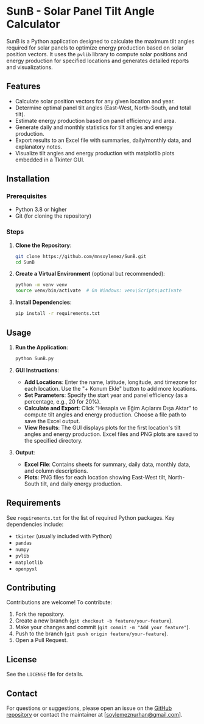 # SunB - Solar Panel Tilt Angle Calculator

SunB is a Python application designed to calculate the maximum tilt angles required for solar panels to optimize energy production based on solar position vectors. It uses the `pvlib` library to compute solar positions and energy production for specified locations and generates detailed reports and visualizations.

## Features
- Calculate solar position vectors for any given location and year.
- Determine optimal panel tilt angles (East-West, North-South, and total tilt).
- Estimate energy production based on panel efficiency and area.
- Generate daily and monthly statistics for tilt angles and energy production.
- Export results to an Excel file with summaries, daily/monthly data, and explanatory notes.
- Visualize tilt angles and energy production with matplotlib plots embedded in a Tkinter GUI.

## Installation

### Prerequisites
- Python 3.8 or higher
- Git (for cloning the repository)

### Steps
1. **Clone the Repository**:
   ```bash
   git clone https://github.com/mnsoylemez/SunB.git
   cd SunB
   ```

2. **Create a Virtual Environment** (optional but recommended):
   ```bash
   python -m venv venv
   source venv/bin/activate  # On Windows: venv\Scripts\activate
   ```

3. **Install Dependencies**:
   ```bash
   pip install -r requirements.txt
   ```

## Usage
1. **Run the Application**:
   ```bash
   python SunB.py
   ```

2. **GUI Instructions**:
   - **Add Locations**: Enter the name, latitude, longitude, and timezone for each location. Use the "+ Konum Ekle" button to add more locations.
   - **Set Parameters**: Specify the start year and panel efficiency (as a percentage, e.g., 20 for 20%).
   - **Calculate and Export**: Click "Hesapla ve Eğim Açılarını Dışa Aktar" to compute tilt angles and energy production. Choose a file path to save the Excel output.
   - **View Results**: The GUI displays plots for the first location's tilt angles and energy production. Excel files and PNG plots are saved to the specified directory.

3. **Output**:
   - **Excel File**: Contains sheets for summary, daily data, monthly data, and column descriptions.
   - **Plots**: PNG files for each location showing East-West tilt, North-South tilt, and daily energy production.

## Requirements
See `requirements.txt` for the list of required Python packages. Key dependencies include:
- `tkinter` (usually included with Python)
- `pandas`
- `numpy`
- `pvlib`
- `matplotlib`
- `openpyxl`

## Contributing
Contributions are welcome! To contribute:
1. Fork the repository.
2. Create a new branch (`git checkout -b feature/your-feature`).
3. Make your changes and commit (`git commit -m "Add your feature"`).
4. Push to the branch (`git push origin feature/your-feature`).
5. Open a Pull Request.

## License
See the `LICENSE` file for details.

## Contact
For questions or suggestions, please open an issue on the [GitHub repository](https://github.com/mnsoylemez/SunB) or contact the maintainer at [soylemeznurhan@gmail.com].

